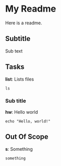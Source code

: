 # My Readme

Here is a readme.

## Subtitle
Sub text

## Tasks

__list__: Lists files
```
ls
```

### Sub title

__hw__: Hello world
```
echo "Hello, world!"
```
## Out Of Scope

__s__: Something
```
something
```
